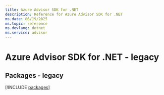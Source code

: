 ```yaml
---
title: Azure Advisor SDK for .NET
description: Reference for Azure Advisor SDK for .NET
ms.date: 06/19/2025
ms.topic: reference
ms.devlang: dotnet
ms.service: advisor
---
```

# Azure Advisor SDK for .NET - legacy
## Packages - legacy
[!INCLUDE [packages](advisor-index.md)]